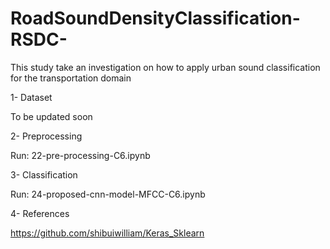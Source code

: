# RoadSoundDensityClassification-RSDC-

This study take an investigation on how to apply urban sound classification for the transportation domain


1- Dataset

To be updated soon

2- Preprocessing

Run: 22-pre-processing-C6.ipynb

3- Classification


Run: 24-proposed-cnn-model-MFCC-C6.ipynb


4- References


https://github.com/shibuiwilliam/Keras_Sklearn
